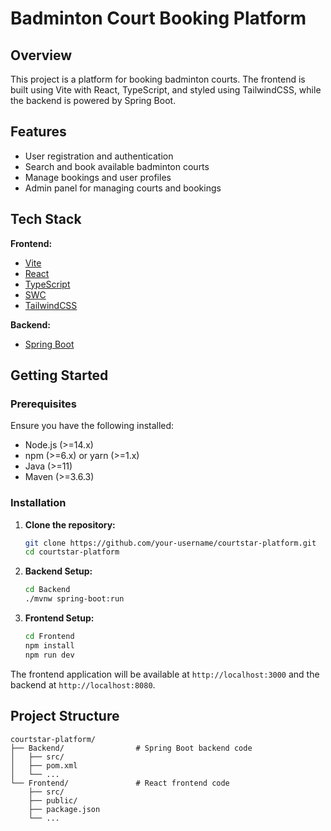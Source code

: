 # Badminton Court Booking Platform

## Overview

This project is a platform for booking badminton courts. The frontend is built using Vite with React, TypeScript, and styled using TailwindCSS, while the backend is powered by Spring Boot.

## Features

- User registration and authentication
- Search and book available badminton courts
- Manage bookings and user profiles
- Admin panel for managing courts and bookings

## Tech Stack

**Frontend:**
- [Vite](https://vitejs.dev/)
- [React](https://reactjs.org/)
- [TypeScript](https://www.typescriptlang.org/)
- [SWC](https://swc.rs/)
- [TailwindCSS](https://tailwindcss.com/)

**Backend:**
- [Spring Boot](https://spring.io/projects/spring-boot)

## Getting Started

### Prerequisites

Ensure you have the following installed:
- Node.js (>=14.x)
- npm (>=6.x) or yarn (>=1.x)
- Java (>=11)
- Maven (>=3.6.3)

### Installation

1. **Clone the repository:**
    ```sh
    git clone https://github.com/your-username/courtstar-platform.git
    cd courtstar-platform
    ```

2. **Backend Setup:**
    ```sh
    cd Backend
    ./mvnw spring-boot:run
    ```

3. **Frontend Setup:**
    ```sh
    cd Frontend
    npm install
    npm run dev
    ```

The frontend application will be available at `http://localhost:3000` and the backend at `http://localhost:8080`.

## Project Structure

```plaintext
courtstar-platform/
├── Backend/                # Spring Boot backend code
│   ├── src/
│   ├── pom.xml
│   └── ...
└── Frontend/               # React frontend code
    ├── src/
    ├── public/
    ├── package.json
    └── ...
